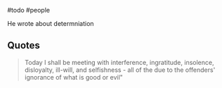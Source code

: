 #todo #people

He wrote about determniation 

## Quotes

> Today I shall be meeting with interference, ingratitude, insolence, disloyalty, ill-will, and selfishness - all of the due to the offenders' ignorance of what is good or evil"
